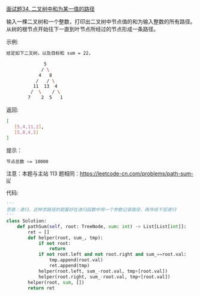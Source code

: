 [面试题34. 二叉树中和为某一值的路径](https://leetcode-cn.com/problems/er-cha-shu-zhong-he-wei-mou-yi-zhi-de-lu-jing-lcof/)

输入一棵二叉树和一个整数，打印出二叉树中节点值的和为输入整数的所有路径。从树的根节点开始往下一直到叶节点所经过的节点形成一条路径。

示例:
```sh
给定如下二叉树，以及目标和 sum = 22，

              5
             / \
            4   8
           /   / \
          11  13  4
         /  \    / \
        7    2  5   1
```

返回:
```sh
[
   [5,4,11,2],
   [5,8,4,5]
]
```

提示：
```sh
节点总数 <= 10000
```

注意：本题与主站 113 题相同：https://leetcode-cn.com/problems/path-sum-ii/

代码:
```python
'''
思路：递归，这种求路径的题最好在递归函数中用一个参数记录路径，再传给下层递归
'''
class Solution:
    def pathSum(self, root: TreeNode, sum: int) -> List[List[int]]:
        ret = []
        def helper(root, sum_, tmp):
            if not root:
                return
            if not root.left and not root.right and sum_==root.val:
                tmp.append(root.val)
                ret.append(tmp)
            helper(root.left, sum_-root.val, tmp+[root.val])
            helper(root.right, sum_-root.val, tmp+[root.val])
        helper(root, sum, [])
        return ret
```
